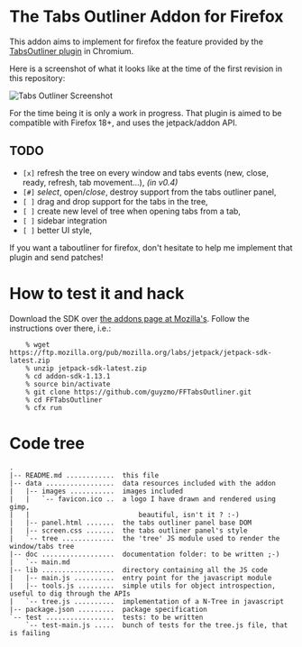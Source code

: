 The Tabs Outliner Addon for Firefox
===================================

This addon aims to implement for firefox the feature provided by
the [TabsOutliner plugin](https://chrome.google.com/webstore/detail/tabs-outliner/eggkanocgddhmamlbiijnphhppkpkmkl) in Chromium.

Here is a screenshot of what it looks like at the time of the first
revision in this repository:

![Tabs Outliner Screenshot](http://m0g.net/TabsOutliner20120213.png)

For the time being it is only a work in progress. That plugin is
aimed to be compatible with Firefox 18+, and uses the jetpack/addon
API. 

TODO
----
 * `[x]` refresh the tree on every window and tabs events (new, close, ready, refresh, 
     tab movement...), _(in v0.4)_ 
 * `[#]` _select_, open/_close_, destroy support from the tabs outliner panel,
 * `[ ]` drag and drop support for the tabs in the tree,
 * `[ ]` create new level of tree when opening tabs from a tab,
 * `[ ]` sidebar integration
 * `[ ]` better UI style,

If you want a taboutliner for firefox, don't hesitate to help me 
implement that plugin and send patches!

How to test it and hack
=======================

Download the SDK over [the addons page at Mozilla's](https://addons.mozilla.org/en-US/developers/builder).
Follow the instructions over there, i.e.:

```
    % wget https://ftp.mozilla.org/pub/mozilla.org/labs/jetpack/jetpack-sdk-latest.zip
    % unzip jetpack-sdk-latest.zip
    % cd addon-sdk-1.13.1
    % source bin/activate
    % git clone https://github.com/guyzmo/FFTabsOutliner.git
    % cd FFTabsOutliner
    % cfx run
```

Code tree
=========

```
.
|-- README.md ............  this file
|-- data .................  data resources included with the addon
|   |-- images ...........  images included
|   |   `-- favicon.ico ..  a logo I have drawn and rendered using gimp, 
|   |                           beautiful, isn't it ? :-)
|   |-- panel.html .......  the tabs outliner panel base DOM
|   |-- screen.css .......  the tabs outliner panel's style
|   `-- tree .............  the 'tree' JS module used to render the window/tabs tree
|-- doc ..................  documentation folder: to be written ;-)
|   `-- main.md
|-- lib ..................  directory containing all the JS code
|   |-- main.js ..........  entry point for the javascript module
|   |-- tools.js .........  simple utils for object introspection, useful to dig through the APIs
|   `-- tree.js ..........  implementation of a N-Tree in javascript
|-- package.json .........  package specification
`-- test .................  tests: to be written
    `-- test-main.js .....  bunch of tests for the tree.js file, that is failing

```

